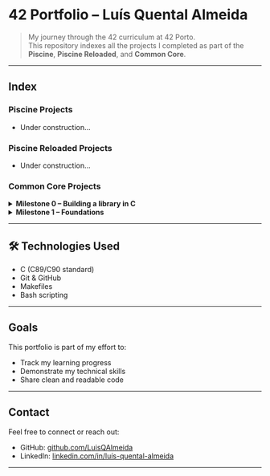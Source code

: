 # 42 Portfolio – Luís Quental Almeida
> My journey through the 42 curriculum at 42 Porto.  
This repository indexes all the projects I completed as part of the **Piscine**, **Piscine Reloaded**, and **Common Core**.
---
## Index
### Piscine Projects
- Under construction...
### Piscine Reloaded Projects
- Under construction...
### Common Core Projects
<details>
<summary><strong> Milestone 0 – Building a library in C</strong></summary>
  
- [Libft](https://github.com/yourusername/42-libft) - Custom implementation of C library functions.
</details>

<details>
<summary><strong> Milestone 1 – Foundations</strong></summary>
  
- [ft_printf](#) - Reimplementation of the C `printf` function.
- [get_next_line](#) - Line-by-line file reading.
- [Born2beroot](#) - Introduction to system administration.
</details>

---
## 🛠️ Technologies Used
- C (C89/C90 standard)
- Git & GitHub
- Makefiles
- Bash scripting
---
## Goals
This portfolio is part of my effort to:
- Track my learning progress
- Demonstrate my technical skills
- Share clean and readable code
---
## Contact
Feel free to connect or reach out:
- GitHub: [github.com/LuisQAlmeida](https://github.com/LuisQAlmeida)
- LinkedIn: [linkedin.com/in/luís-quental-almeida](https://linkedin.com/in/luís-quental-almeida)
---
